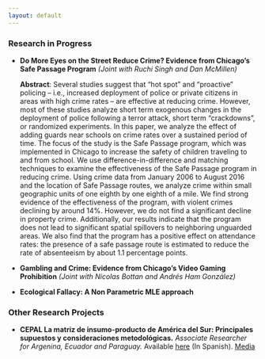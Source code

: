 ```yaml
---
layout: default
---
```


### Research in  Progress

* **Do More Eyes on the Street Reduce Crime? Evidence from Chicago’s Safe Passage Program** *(Joint with Ruchi Singh and Dan McMillen)*

	**Abstract**:
    Several studies suggest that “hot spot” and “proactive” policing – i.e., increased deployment of police or private citizens in areas with high crime rates – are effective at reducing crime. However, most of these studies analyze short term exogenous changes in the deployment of police following a terror attack, short term “crackdowns”, or randomized experiments. In this paper, we analyze the effect of adding guards near schools on crime rates over a sustained period of time. The focus of the study is the Safe Passage program, which was implemented in Chicago to increase the safety of children traveling to and from school. We use difference-in-difference and matching techniques to examine the effectiveness of the Safe Passage program in reducing crime. Using crime data from January 2006 to August 2016 and the location of Safe Passage routes, we analyze crime within small geographic units of one eighth by one eighth of a mile. We find strong evidence of the effectiveness of the program, with violent crimes declining by around 14%. However, we do not find a significant decline in property crime. Additionally, our results indicate that the program does not lead to significant spatial spillovers to neighboring unguarded areas. We also find that the program has a positive effect on attendance rates: the presence of a safe passage route is estimated to reduce the rate of absenteeism by about 1.1 percentage points.

* **Gambling and Crime: Evidence from Chicago’s Video Gaming Prohibition**
	*(Joint with Nicolas Bottan and Andrés Ham González)*

* **Ecological Fallacy: A Non Parametric MLE approach**



### Other Research Projects

* **CEPAL La matriz de insumo-producto de América del Sur: Principales supuestos y consideraciones metodológicas.** *Associate Researcher for Argenina, Ecuador and Paraguay.* Available [here](http://www.cepal.org/es/publicaciones/40271-la-matriz-insumo-producto-america-sur-principales-supuestos-consideraciones) (In Spanish). [Media](http://www.cepal.org/es/notas/la-cepal-ipea-publican-la-matriz-insumo-producto-america-sur)


